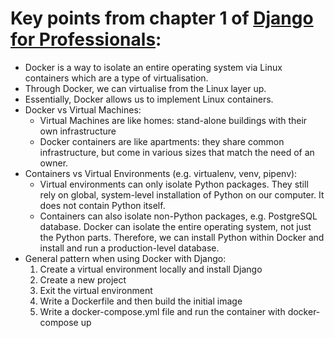 # Key points from chapter 1 of [Django for Professionals](https://djangoforprofessionals.com/):

- Docker is a way to isolate an entire operating system via Linux containers which are a type of virtualisation.
- Through Docker, we can virtualise from the Linux layer up.
- Essentially, Docker allows us to implement Linux containers.
- Docker vs Virtual Machines:
  - Virtual Machines are like homes: stand-alone buildings with their own infrastructure
  - Docker containers are like apartments: they share common infrastructure, but come in various sizes that match the need of an owner.
- Containers vs Virtual Environments (e.g. virtualenv, venv, pipenv):
  - Virtual environments can only isolate Python packages. They still rely on global, system-level installation of Python on our computer. It does not contain Python itself.
  - Containers can also isolate non-Python packages, e.g. PostgreSQL database. Docker can isolate the entire operating system, not just the Python parts. Therefore, we can install Python within Docker and install and run a production-level database.
- General pattern when using Docker with Django:
  1. Create a virtual environment locally and install Django
  2. Create a new project
  3. Exit the virtual environment
  4. Write a Dockerfile and then build the initial image
  5. Write a docker-compose.yml file and run the container with docker-compose up
